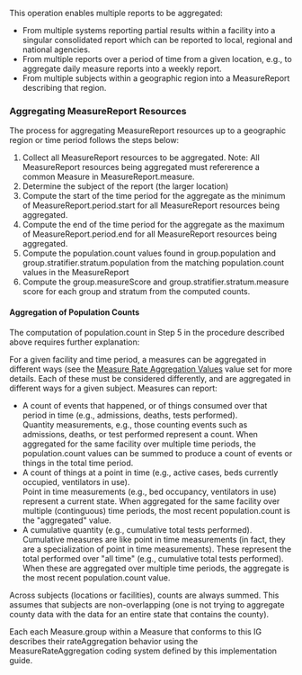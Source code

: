 This operation enables multiple reports to be aggregated:
* From multiple systems reporting partial results within a facility into a singular consolidated report which can be reported to local, regional and national agencies.
* From multiple reports over a period of time from a given location, e.g., to aggregate daily measure reports into a weekly report.
* From multiple subjects within a geographic region into a MeasureReport describing that region.


### Aggregating MeasureReport Resources
The process for aggregating MeasureReport resources up to a geographic region or time period
follows the steps below:

1. Collect all MeasureReport resources to be aggregated.
   Note: All MeasureReport resources being aggregated must refererence a common Measure in MeasureReport.measure.
2. Determine the subject of the report (the larger location)
3. Compute the start of the time period for the aggregate as the minimum of MeasureReport.period.start for all MeasureReport resources being aggregated.
4. Compute the end of the time period for the aggregate as the maximum of MeasureReport.period.end for all MeasureReport resources being aggregated.
5. Compute the population.count values found in group.population and group.stratifier.stratum.population from the matching population.count values in
the MeasureReport
6. Compute the group.measureScore and group.stratifier.stratum.measure score for each group and stratum from the computed counts.

#### Aggregation of Population Counts
The computation of population.count in Step 5 in the procedure described above requires further explanation:

For a given facility and time period, a measures can be aggregated in different ways (see the
[Measure Rate Aggregation Values](ValueSet-MeasureRateAggregationValues.html) value set for more details.
Each of these must be considered differently, and are aggregated in different ways for a given subject.
Measures can report:
* A count of events that happened, or of things consumed over that period in time (e.g., admissions, deaths, tests performed).<br/>
  Quantity measurements, e.g., those counting events such as admissions, deaths, or test performed represent a count.  When aggregated for the same facility over
  multiple time periods, the population.count values can be summed to produce a count of events or things in the total time period.
* A count of things at a point in time (e.g., active cases, beds currently occupied, ventilators in use).<br/>
  Point in time measurements (e.g., bed occupancy, ventilators in use) represent a current state. When aggregated for the same facility
  over multiple (continguous) time  periods, the most recent population.count is the "aggregated" value.
* A cumulative quantity (e.g., cumulative total tests performed).<br/>
  Cumulative measures are like point in time measurements (in fact, they are a specialization of point in time measurements).  These represent the total performed
  over "all time" (e.g., cumulative total tests performed).  When these are aggregated over multiple time periods, the aggregate is the most recent population.count value.

Across subjects (locations or facilities), counts are always summed.  This assumes that subjects are non-overlapping (one is not trying to aggregate county data
with the data for an entire state that contains the county).

Each each Measure.group within a Measure that conforms to this IG describes their rateAggregation behavior using the MeasureRateAggregation coding system defined
by this implementation guide.